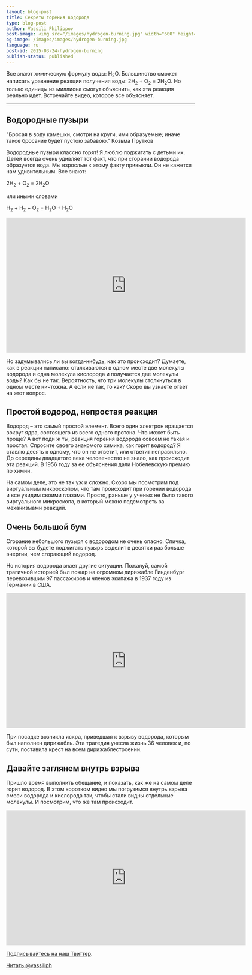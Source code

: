```yaml
---
layout: blog-post
title: Секреты горения водорода
type: blog-post
author: Vassili Philippov
post-image: <img src="/images/hydrogen-burning.jpg" width="600" height="369" alt="Горение водорода">
og-image: /images/images/hydrogen-burning.jpg
language: ru
post-id: 2015-03-24-hydrogen-burning
publish-status: published
---
```

Все знают химическую формулу воды: H<sub>2</sub>O. Большинство сможет написать уравнение реакции получения воды: 2H<sub>2</sub> + O<sub>2</sub> = 2H<sub>2</sub>O. Но только единицы из миллиона смогут объяснить, как эта реакция реально идет. Встречайте видео, которое все объясняет.

<!-- more -->

---

## Водородные пузыри

"Бросая в воду камешки, смотри на круги, ими образуемые; иначе такое бросание будет пустою забавою." Козьма Прутков

Водородные пузыри классно горят! Я люблю поджигать с детьми их. Детей всегда очень удивляет тот факт, что при сгорании водорода образуется вода. Мы взрослые к этому факту привыкли. Он не кажется нам удивительным. Все знают:

2H<sub>2</sub> + O<sub>2</sub> = 2H<sub>2</sub>O

или иными словами 

H<sub>2</sub> + H<sub>2</sub> + O<sub>2</sub> = H<sub>2</sub>O + H<sub>2</sub>O

<iframe width="640" height="360" src="http://www.youtube.com/embed/RuXXLjpc67c?rel=0" frameborder="0" allowfullscreen></iframe>
<br>

Но задумывались ли вы когда-нибудь, как это происходит? Думаете, как в реакции написано: сталкиваются в одном месте две молекулы водорода и одна молекула кислорода и получается две молекулы воды? Как бы не так. Вероятность, что три молекулы столкнуться в одном месте ничтожна. А если не так, то как? Скоро вы узнаете ответ на этот вопрос. 

## Простой водород, непростая реакция

Водород – это самый простой элемент. Всего один электрон вращается вокруг ядра, состоящего из всего одного протона. Что может быть проще? А вот поди ж ты, реакция горения водорода совсем не такая и простая. Спросите своего знакомого химика, как горит водород? Я ставлю десять к одному, что он не ответит, или ответит неправильно. До середины двадцатого века человечество не знало, как происходит эта реакций. В 1956 году за ее объяснения дали Нобелевскую премию по химии.

На самом деле, это не так уж и сложно. Скоро мы посмотрим под виртуальным микроскопом, что там происходит при горении водорода и все увидим своими глазами. Просто, раньше у ученых не было такого виртуального микроскопа, в который можно подсмотреть за механизмами реакций.

## Очень большой бум

Сгорание небольшого пузыря с водородом не очень опасно. Спичка, которой вы будете поджигать пузырь выделит в десятки раз больше энергии, чем сгорающий водород. 

Но история водорода знает другие ситуации. Пожалуй, самой трагичной историей был пожар на огромном дирижабле Гинденбург перевозившим 97 пассажиров и членов экипажа в 1937 году из Германии в США. 

<iframe width="640" height="360" src="http://www.youtube.com/embed/Q7utL5HonSw?rel=0&start=98" frameborder="0" allowfullscreen></iframe>

При посадке возникла искра, приведшая к взрыву водорода, которым был наполнен дирижабль. Эта трагедия унесла жизнь 36 человек и, по сути, поставила крест на всем дирижаблестроении. 

## Давайте заглянем внутрь взрыва

Пришло время выполнить обещание, и показать, как же на самом деле горит водород. В этом коротком видео мы погрузимся внутрь взрыва смеси водорода и кислорода так, чтобы стали видны отдельные молекулы. И посмотрим, что же там происходит.

<iframe width="640" height="360" src="http://www.youtube.com/embed/trcrW9dtiGw?rel=0" frameborder="0" allowfullscreen></iframe>

<br/>

<a href="https://twitter.com/MelScienceRU">Подписывайтесь на наш Твиттер</a>.

<!-- Begin Twitter follow -->
<a href="https://twitter.com/MelScienceRU" class="twitter-follow-button" data-show-count="false" data-lang="ru" data-size="large">Читать @vassiliph</a>
<script>!function(d,s,id){var js,fjs=d.getElementsByTagName(s)[0],p=/^http:/.test(d.location)?'http':'https';if(!d.getElementById(id)){js=d.createElement(s);js.id=id;js.src=p+'://platform.twitter.com/widgets.js';fjs.parentNode.insertBefore(js,fjs);}}(document, 'script', 'twitter-wjs');</script>
<!-- End Twitter follow -->